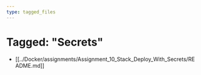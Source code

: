 ```yaml
---
type: tagged_files
---
```

# Tagged: "Secrets"

- [[../Docker/assignments/Assignment_10_Stack_Deploy_With_Secrets/README.md]]

